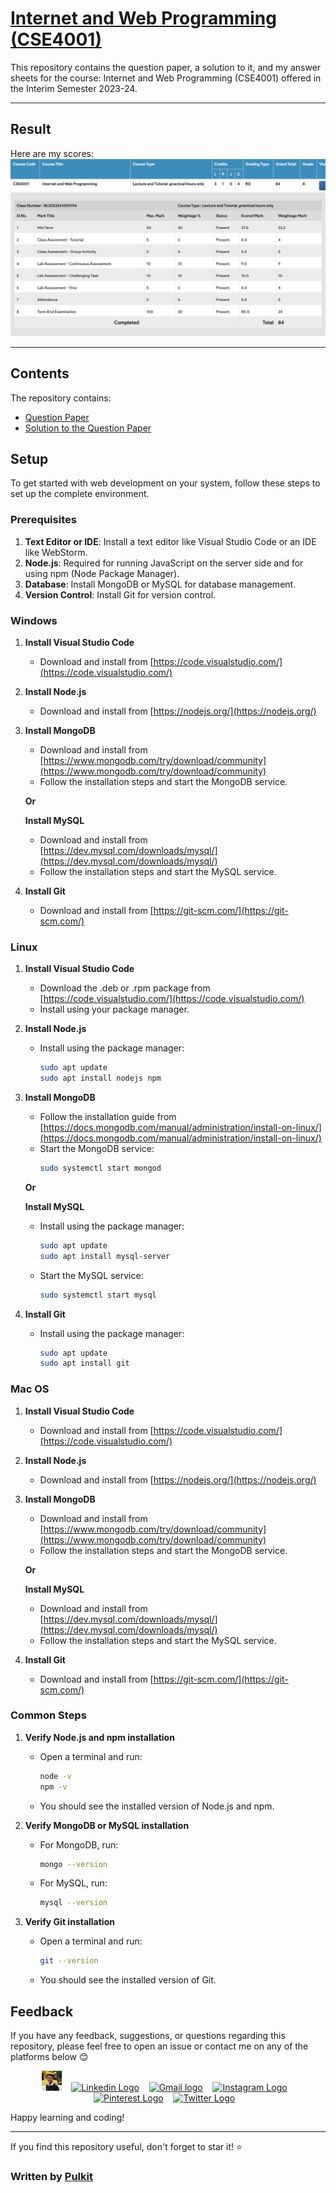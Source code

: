 # [Internet and Web Programming (CSE4001)](https://github.com/Pulkit1822/CSE4001-Internet-and-Web-Programming)

This repository contains the question paper, a solution to it, and my answer sheets for the course: Internet and Web Programming (CSE4001) offered in the Interim Semester 2023-24.

---

## Result

Here are my scores:
![Result](https://github.com/Pulkit1822/CSE4001-Internet-and-Web-Programming/blob/main/result.png)

---

## Contents

The repository contains:

- [Question Paper](https://github.com/Pulkit1822/CSE4001-Internet-and-Web-Programming/blob/main/Question%20Paper/question-paper.pdf)
- [Solution to the Question Paper](https://github.com/Pulkit1822/CSE4001-Internet-and-Web-Programming/blob/main/Solution/solution.pdf)

## Setup 

To get started with web development on your system, follow these steps to set up the complete environment.

### Prerequisites

1. **Text Editor or IDE**: Install a text editor like Visual Studio Code or an IDE like WebStorm.
2. **Node.js**: Required for running JavaScript on the server side and for using npm (Node Package Manager).
3. **Database**: Install MongoDB or MySQL for database management.
4. **Version Control**: Install Git for version control.

### Windows

1. **Install Visual Studio Code**
   - Download and install from [https://code.visualstudio.com/](https://code.visualstudio.com/)

2. **Install Node.js**
   - Download and install from [https://nodejs.org/](https://nodejs.org/)

3. **Install MongoDB**
   - Download and install from [https://www.mongodb.com/try/download/community](https://www.mongodb.com/try/download/community)
   - Follow the installation steps and start the MongoDB service.

   **Or**

   **Install MySQL**
   - Download and install from [https://dev.mysql.com/downloads/mysql/](https://dev.mysql.com/downloads/mysql/)
   - Follow the installation steps and start the MySQL service.

4. **Install Git**
   - Download and install from [https://git-scm.com/](https://git-scm.com/)

### Linux

1. **Install Visual Studio Code**
   - Download the .deb or .rpm package from [https://code.visualstudio.com/](https://code.visualstudio.com/)
   - Install using your package manager.

2. **Install Node.js**
   - Install using the package manager:
     ```bash
     sudo apt update
     sudo apt install nodejs npm
     ```

3. **Install MongoDB**
   - Follow the installation guide from [https://docs.mongodb.com/manual/administration/install-on-linux/](https://docs.mongodb.com/manual/administration/install-on-linux/)
   - Start the MongoDB service:
     ```bash
     sudo systemctl start mongod
     ```

   **Or**

   **Install MySQL**
   - Install using the package manager:
     ```bash
     sudo apt update
     sudo apt install mysql-server
     ```
   - Start the MySQL service:
     ```bash
     sudo systemctl start mysql
     ```

4. **Install Git**
   - Install using the package manager:
     ```bash
     sudo apt update
     sudo apt install git
     ```

### Mac OS

1. **Install Visual Studio Code**
   - Download and install from [https://code.visualstudio.com/](https://code.visualstudio.com/)

2. **Install Node.js**
   - Download and install from [https://nodejs.org/](https://nodejs.org/)

3. **Install MongoDB**
   - Download and install from [https://www.mongodb.com/try/download/community](https://www.mongodb.com/try/download/community)
   - Follow the installation steps and start the MongoDB service.

   **Or**

   **Install MySQL**
   - Download and install from [https://dev.mysql.com/downloads/mysql/](https://dev.mysql.com/downloads/mysql/)
   - Follow the installation steps and start the MySQL service.

4. **Install Git**
   - Download and install from [https://git-scm.com/](https://git-scm.com/)

### Common Steps

1. **Verify Node.js and npm installation**
   - Open a terminal and run:
     ```bash
     node -v
     npm -v
     ```
   - You should see the installed version of Node.js and npm.

2. **Verify MongoDB or MySQL installation**
   - For MongoDB, run:
     ```bash
     mongo --version
     ```
   - For MySQL, run:
     ```bash
     mysql --version
     ```

3. **Verify Git installation**
   - Open a terminal and run:
     ```bash
     git --version
     ```
   - You should see the installed version of Git.

## Feedback

If you have any feedback, suggestions, or questions regarding this repository, please feel free to open an issue or contact me on any of the platforms below 😊
<br/>
<p align="center">
  <a href="https://pulkitmathur.me/"><img src="https://github.com/Pulkit1822/Pulkit1822/blob/main/animated-icons/pic.jpeg" alt="portfolio" width="32"></a>&nbsp;&nbsp;&nbsp;
  <a href="https://www.linkedin.com/in/pulkitkmathur/"><img src="https://github.com/TheDudeThatCode/TheDudeThatCode/blob/master/Assets/Linkedin.svg" alt="Linkedin Logo" width="32"></a>&nbsp;&nbsp;&nbsp;
  <a href="mailto:pulkitmathur.me@gmail.com"><img src="https://github.com/TheDudeThatCode/TheDudeThatCode/blob/master/Assets/Gmail.svg" alt="Gmail logo" height="32"></a>&nbsp;&nbsp;&nbsp;
  <a href="https://www.instagram.com/pulkitkumarmathur/"><img src="https://github.com/TheDudeThatCode/TheDudeThatCode/blob/master/Assets/Instagram.svg" alt="Instagram Logo" width="32"></a>&nbsp;&nbsp;&nbsp;
  <a href="https://in.pinterest.com/pulkitkumarmathur/"><img src="https://upload.wikimedia.org/wikipedia/commons/0/08/Pinterest-logo.png?20160129083321" alt="Pinterest Logo" width="32"></a>&nbsp;&nbsp;&nbsp;
  <a href="https://twitter.com/pulkitkmathur"><img src="https://upload.wikimedia.org/wikipedia/commons/5/57/X_logo_2023_%28white%29.png" alt="Twitter Logo" width="32"></a>&nbsp;&nbsp;&nbsp;
</p>

Happy learning and coding!

---

If you find this repository useful, don't forget to star it! ⭐️

### Written by [Pulkit](https://github.com/Pulkit1822)
